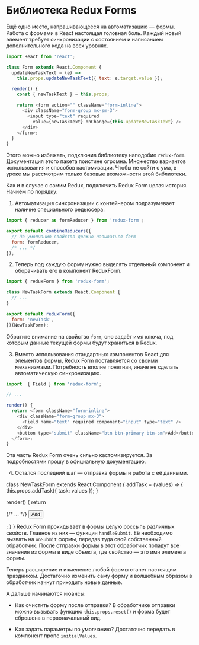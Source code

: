 # Библиотека Redux Forms
Ещё одно место, напрашивающееся на автоматизацию — формы. Работа с формами в React настоящая головная боль. Каждый новый элемент требует синхронизации с состоянием и написанием дополнительного кода на всех уровнях.

```javascript
import React from 'react';

class Form extends React.Component {
  updateNewTaskText = (e) =>
    this.props.updateNewTaskText({ text: e.target.value });

  render() {
    const { newTaskText } = this.props;

    return <form action="" className="form-inline">
      <div className="form-group mx-sm-3">
        <input type="text" required
          value={newTaskText} onChange={this.updateNewTaskText} />
      </div>
    </form>;
  }
}
```

Этого можно избежать, подключив библиотеку наподобие `redux-form`. Документация этого пакета поистине огромна. Множество вариантов использования и способов кастомизации. Чтобы не сойти с ума, в уроке мы рассмотрим только базовые возможности этой библиотеки.

Как и в случае с самим Redux, подключить Redux Form целая история. Начнём по порядку:

1. Автоматизация синхронизации с контейнером подразумевает наличие специального редьюсера:

```javascript
import { reducer as formReducer } from 'redux-form';

export default combineReducers({
  // По умолчанию свойство должно называться form
  form: formReducer,
  /* ... */
});
```
2. Теперь под каждую форму нужно выделять отдельный компонент и оборачивать его в компонент ReduxForm.

```javascript
import { reduxForm } from 'redux-form';

class NewTaskForm extends React.Component {
  // ...
}

export default reduxForm({
  form: 'newTask',
})(NewTaskForm);
```

Обратите внимание на свойство `form`, оно задаёт имя ключа, под которым данные текущей формы будут храниться в Redux.

3. Вместо использования стандартных компонентов React для элементов формы, Redux Form поставляется со своими механизмами. Потребность вполне понятная, иначе не сделать автоматическую синхронизацию.

```javascript
import  { Field } from 'redux-form';

// ...

render() {
  return <form className="form-inline">
    <div className="form-group mx-3">
      <Field name="text" required component="input" type="text" />
    </div>
    <button type="submit" className="btn btn-primary btn-sm">Add</button>
  </form>;
}
```
Эта часть Redux Form очень сильно кастомизируется. За подробностями прошу в официальную документацию.

4. Остался последний шаг — отправка формы и работа с её данными.

class NewTaskForm extends React.Component {
  addTask = (values) => {
    this.props.addTask({ task: values });
  }

  render() {
    return <form onSubmit={this.props.handleSubmit(this.addTask)}>
      {/* ... */}
      <button type="submit" className="btn btn-primary btn-sm">Add</button>
    </form>;
  }
}
Redux Form прокидывает в формы целую россыпь различных свойств. Главное из них — функция `handleSubmit`. Её необходимо вызвать на `onSubmit` формы, передав туда свой собственный обработчик. После отправки формы в этот обработчик попадут все значения из формы в виде объекта, где свойство — это имя элемента формы.

Теперь расширение и изменение любой формы станет настоящим праздником. Достаточно изменить саму форму и волшебным образом в обработчик начнут приходить новые данные.

А дальше начинаются нюансы:

- Как очистить форму после отправки? В обработчике отправки можно вызывать функцию `this.props.reset()` и форма будет сброшена в первоначальный вид.

- Как задать параметры по умолчанию? Достаточно передать в компонент пропс `initialValues`.

